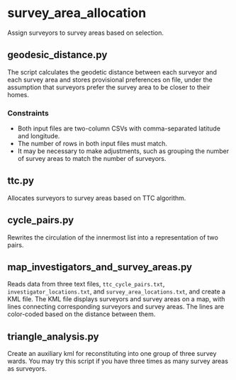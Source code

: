 # survey_area_allocation
Assign surveyors to survey areas based on selection.

## geodesic_distance.py
The script calculates the geodetic distance between each surveyor and each survey area and stores provisional preferences on file, under the assumption that surveyors prefer the survey area to be closer to their homes.

### Constraints
* Both input files are two-column CSVs with comma-separated latitude and longitude.
* The number of rows in both input files must match.
* It may be necessary to make adjustments, such as grouping the number of survey areas to match the number of surveyors.

## ttc.py
Allocates surveyors to survey areas based on TTC algorithm.

## cycle_pairs.py
Rewrites the circulation of the innermost list into a representation of two pairs.

## map_investigators_and_survey_areas.py
Reads data from three text files, `ttc_cycle_pairs.txt`, `investigator_locations.txt`, and `survey_area_locations.txt`, and create a KML file. The KML file displays surveyors and survey areas on a map, with lines connecting corresponding surveyors and survey areas. The lines are color-coded based on the distance between them.

## triangle_analysis.py
Create an auxiliary kml for reconstituting into one group of three survey wards.
You may try this script if you have three times as many survey areas as surveyors.
